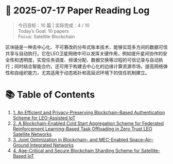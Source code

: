 # 📅 2025-07-17 Paper Reading Log
> 今日目标：10 篇 | 实际完成：4 / 10  
Today’s Goal: 10 papers  
Focus: Satellite Blockchain

区块链是一种去中心化、不可篡改的分布式账本技术，能够实现多方间的数据可信共享与自动执行。它在LEO卫星网络中可以发挥关键作用，例如提升星间协作的安全性和透明度，实现任务调度、频谱分配、数据交换等过程的可信记录与自动执行；同时结合智能合约，还可用于构建去中心化的边缘计算资源市场，提高网络弹性和自组织能力，尤其适用于动态拓扑和高延迟环境下的信任机制建立。

# 📚 Table of Contents

1. [1. An Efficient and Privacy-Preserving Blockchain-Based Authentication Scheme for LEO-Assisted IoT](#1-an-efficient-and-privacy-preserving-blockchain-based-authentication-scheme-for-leo-assisted-iot)
2. [2. A Blockchain-Enabled Cold Start Aggregation Scheme for Federated Reinforcement Learning-Based Task Offloading in Zero Trust LEO Satellite Networks](#2-a-blockchain-enabled-cold-start-aggregation-scheme-for-federated-reinforcement-learning-based-task-offloading-in-zero-trust-leo-satellite-networks)
3. [3. Joint Optimization in Blockchain- and MEC-Enabled Space–Air–Ground Integrated Networks](#3-joint-optimization-in-blockchain--and-mec-enabled-space-air-ground-integrated-networks)
4. [4. Age-Critical and Secure Blockchain Sharding Scheme for Satellite-Based IoT](#4-age-critical-and-secure-blockchain-sharding-scheme-for-satellite-based-iot)

